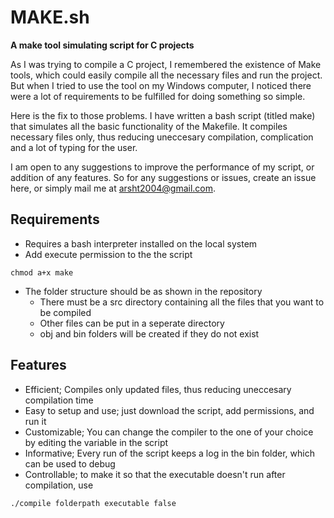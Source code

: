 # MAKE.sh
**A make tool simulating script for C projects**

As I was trying to compile a C project, I remembered the existence of Make tools, which could easily compile all the necessary files and run the project. But when I tried to use the tool on my Windows computer, I noticed there were a lot of requirements to be fulfilled for doing something so simple.

Here is the fix to those problems. I have written a bash script (titled make) that simulates all the basic functionality of the Makefile. It compiles necessary files only, thus reducing uneccesary compilation, complication and a lot of typing for the user.

I am open to any suggestions to improve the performance of my script, or addition of any features. So for any suggestions or issues, create an issue here, or simply mail me at arsht2004@gmail.com.

## Requirements
- Requires a bash interpreter installed on the local system
- Add execute permission to the the script
```
chmod a+x make
```
- The folder structure should be as shown in the repository
    - There must be a src directory containing all the files that you want to be compiled
    - Other files can be put in a seperate directory
    - obj and bin folders will be created if they do not exist

## Features 
- Efficient; Compiles only updated files, thus reducing uneccesary compilation time
- Easy to setup and use; just download the script, add permissions, and run it
- Customizable; You can change the compiler to the one of your choice by editing the variable in the script
- Informative; Every run of the script keeps a log in the bin folder, which can be used to debug
- Controllable; to make it so that the executable doesn't run after compilation, use
```
./compile folderpath executable false
```
